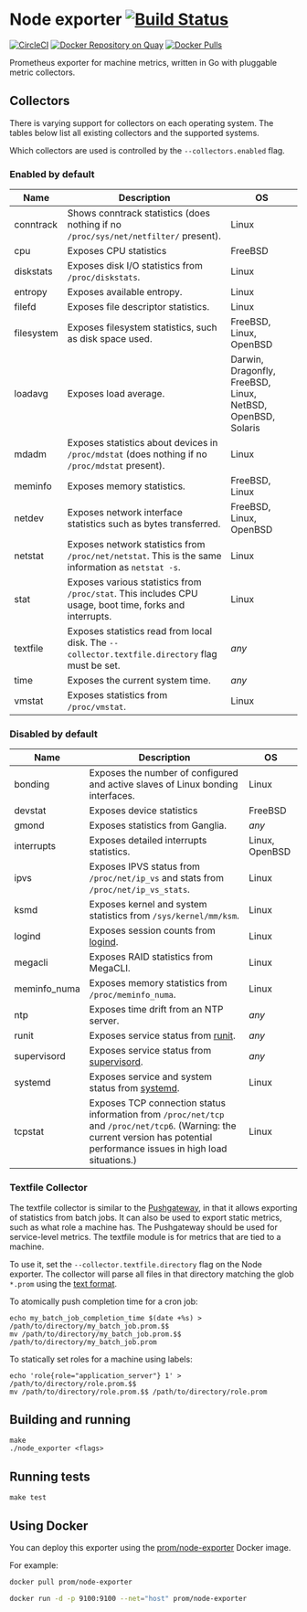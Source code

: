 # Node exporter [![Build Status](https://travis-ci.org/prometheus/node_exporter.svg)][travis]

[![CircleCI](https://circleci.com/gh/prometheus/node_exporter/tree/master.svg?style=shield)][circleci]
[![Docker Repository on Quay](https://quay.io/repository/prometheus/node-exporter/status)][quay]
[![Docker Pulls](https://img.shields.io/docker/pulls/prom/node-exporter.svg?maxAge=604800)][hub]

Prometheus exporter for machine metrics, written in Go with pluggable metric
collectors.

## Collectors

There is varying support for collectors on each operating system. The tables
below list all existing collectors and the supported systems.

Which collectors are used is controlled by the `--collectors.enabled` flag.

### Enabled by default

Name     | Description | OS
---------|-------------|----
conntrack | Shows conntrack statistics (does nothing if no `/proc/sys/net/netfilter/` present). | Linux
cpu | Exposes CPU statistics | FreeBSD
diskstats | Exposes disk I/O statistics from `/proc/diskstats`. | Linux
entropy | Exposes available entropy. | Linux
filefd | Exposes file descriptor statistics. | Linux
filesystem | Exposes filesystem statistics, such as disk space used. | FreeBSD, Linux, OpenBSD
loadavg | Exposes load average. | Darwin, Dragonfly, FreeBSD, Linux, NetBSD, OpenBSD, Solaris
mdadm | Exposes statistics about devices in `/proc/mdstat` (does nothing if no `/proc/mdstat` present). | Linux
meminfo | Exposes memory statistics. | FreeBSD, Linux
netdev | Exposes network interface statistics such as bytes transferred. | FreeBSD, Linux, OpenBSD
netstat | Exposes network statistics from `/proc/net/netstat`. This is the same information as `netstat -s`. | Linux
stat | Exposes various statistics from `/proc/stat`. This includes CPU usage, boot time, forks and interrupts. | Linux
textfile | Exposes statistics read from local disk. The `--collector.textfile.directory` flag must be set. | _any_
time | Exposes the current system time. | _any_
vmstat | Exposes statistics from `/proc/vmstat`. | Linux


### Disabled by default

Name     | Description | OS
---------|-------------|----
bonding | Exposes the number of configured and active slaves of Linux bonding interfaces. | Linux
devstat | Exposes device statistics | FreeBSD
gmond | Exposes statistics from Ganglia. | _any_
interrupts | Exposes detailed interrupts statistics. | Linux, OpenBSD
ipvs | Exposes IPVS status from `/proc/net/ip_vs` and stats from `/proc/net/ip_vs_stats`. | Linux
ksmd | Exposes kernel and system statistics from `/sys/kernel/mm/ksm`. | Linux
logind | Exposes session counts from [logind](http://www.freedesktop.org/wiki/Software/systemd/logind/). | Linux
megacli | Exposes RAID statistics from MegaCLI. | Linux
meminfo_numa | Exposes memory statistics from `/proc/meminfo_numa`. | Linux
ntp | Exposes time drift from an NTP server. | _any_
runit | Exposes service status from [runit](http://smarden.org/runit/). | _any_
supervisord | Exposes service status from [supervisord](http://supervisord.org/). | _any_
systemd | Exposes service and system status from [systemd](http://www.freedesktop.org/wiki/Software/systemd/). | Linux
tcpstat | Exposes TCP connection status information from `/proc/net/tcp` and `/proc/net/tcp6`. (Warning: the current version has potential performance issues in high load situations.) | Linux

### Textfile Collector

The textfile collector is similar to the [Pushgateway](https://github.com/prometheus/pushgateway),
in that it allows exporting of statistics from batch jobs. It can also be used
to export static metrics, such as what role a machine has. The Pushgateway
should be used for service-level metrics. The textfile module is for metrics
that are tied to a machine.

To use it, set the `--collector.textfile.directory` flag on the Node exporter. The
collector will parse all files in that directory matching the glob `*.prom`
using the [text
format](http://prometheus.io/docs/instrumenting/exposition_formats/).

To atomically push completion time for a cron job:
```
echo my_batch_job_completion_time $(date +%s) > /path/to/directory/my_batch_job.prom.$$
mv /path/to/directory/my_batch_job.prom.$$ /path/to/directory/my_batch_job.prom
```

To statically set roles for a machine using labels:
```
echo 'role{role="application_server"} 1' > /path/to/directory/role.prom.$$
mv /path/to/directory/role.prom.$$ /path/to/directory/role.prom
```

## Building and running

    make
    ./node_exporter <flags>

## Running tests

    make test


## Using Docker

You can deploy this exporter using the [prom/node-exporter](https://registry.hub.docker.com/u/prom/node-exporter/) Docker image.

For example:

```bash
docker pull prom/node-exporter

docker run -d -p 9100:9100 --net="host" prom/node-exporter
```


[travis]: https://travis-ci.org/prometheus/node_exporter
[hub]: https://hub.docker.com/r/prom/node-exporter/
[circleci]: https://circleci.com/gh/prometheus/node_exporter
[quay]: https://quay.io/repository/prometheus/node-exporter
